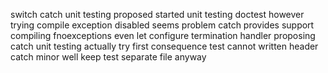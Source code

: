 switch catch unit testing proposed started unit testing doctest however trying compile exception disabled seems problem catch provides support compiling fnoexceptions even let configure termination handler proposing catch unit testing actually try first consequence test cannot written header catch minor well keep test separate file anyway